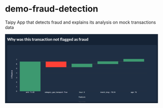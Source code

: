 # demo-fraud-detection
Taipy App that detects fraud and explains its analysis on mock transactions data

![SHAP Explanation Example](images\not_fraud.png)